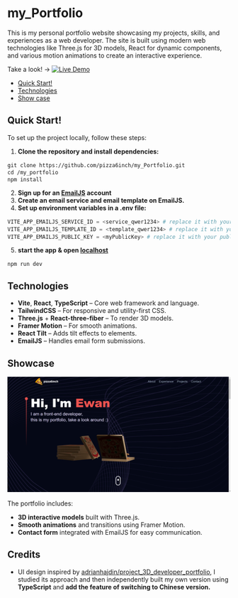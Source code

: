 # my_Portfolio

This is my personal portfolio website showcasing my projects, skills, and experiences as a web developer. The site is built using modern web technologies like Three.js for 3D models, React for dynamic components, and various motion animations to create an interactive experience.

Take a look! -> [![Live Demo](https://img.shields.io/badge/Live-Demo-blue)](https://my-portfolio-kappa-six-33.vercel.app/)

- [Quick Start!](#quick-start)
- [Technologies](#technologies)
- [Show case](#showcase)

## Quick Start!

To set up the project locally, follow these steps:

1. **Clone the repository and install dependencies:**

```
git clone https://github.com/pizza6inch/my_Portfolio.git
cd /my_portfolio
npm install
```

2. **Sign up for an [EmailJS](https://www.emailjs.com/) account**
3. **Create an email service and email template on EmailJS.**
4. **Set up environment variables in a .env file:**

```py
VITE_APP_EMAILJS_SERVICE_ID = <service_qwer1234> # replace it with your service ID
VITE_APP_EMAILJS_TEMPLATE_ID = <template_qwer1234> # replace it with your template ID
VITE_APP_EMAILJS_PUBLIC_KEY = <myPublicKey> # replace it with your public key
```

5. **start the app & open [localhost](http://localhost:5173)**

```
npm run dev
```

## Technologies

- **Vite**, **React**, **TypeScript** – Core web framework and language.
- **TailwindCSS** – For responsive and utility-first CSS.
- **Three.js** + **React-three-fiber** – To render 3D models.
- **Framer Motion** – For smooth animations.
- **React Tilt** – Adds tilt effects to elements.
- **EmailJS** – Handles email form submissions.

## Showcase

![img](src/assets/portfolio.png)

The portfolio includes:

- **3D interactive models** built with Three.js.
- **Smooth animations** and transitions using Framer Motion.
- **Contact form** integrated with EmailJS for easy communication.

## Credits

- UI design inspired by [adrianhajdin/project_3D_developer_portfolio](https://github.com/adrianhajdin/project_3D_developer_portfolio), I studied its approach and then independently built my own version using **TypeScript** and **add the feature of switching to Chinese version.**
